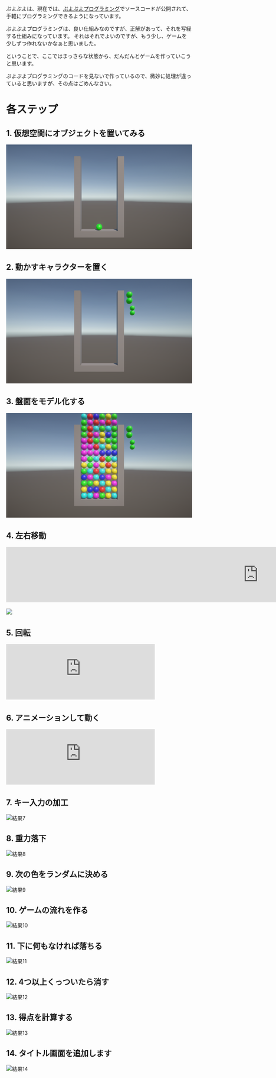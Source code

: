 ぷよぷよは、現在では、[ぷよぷよプログラミング](https://puyo.sega.jp/program_2020/)でソースコードが公開されて、
手軽にプログラミングできるようになっています。

ぷよぷよプログラミングは、良い仕組みなのですが、正解があって、それを写経する仕組みになっています。
それはそれでよいのですが、もう少し、ゲームを少しずつ作れないかなぁと思いました。

ということで、ここではまっさらな状態から、だんだんとゲームを作っていこうと思います。

ぷよぷよプログラミングのコードを見ないで作っているので、微妙に処理が違っていると思いますが、その点はごめんなさい。

# 各ステップ

## 1. 仮想空間にオブジェクトを置いてみる

![結果1](images/result_01.png)

## 2. 動かすキャラクターを置く

![結果2](images/result_02.png)

## 3. 盤面をモデル化する

![結果3](images/result_03.png)

## 4. 左右移動

<iframe width="1366" src="https://user-images.githubusercontent.com/936545/155824085-2426c928-6faf-4c8d-9627-8e74e8992b76.mp4" frameborder="0" allow="accelerometer; autoplay; clipboard-write; encrypted-media; gyroscope; picture-in-picture" allowfullscreen></iframe>

![]({https://user-images.githubusercontent.com/936545/155824085-2426c928-6faf-4c8d-9627-8e74e8992b76.mp4})

## 5. 回転

<iframe width="80%" src="https://user-images.githubusercontent.com/936545/155824493-863e47eb-75f6-4682-8d92-05b47fe7f5df.mp4" frameborder="0"></iframe>

## 6. アニメーションして動く

<iframe width="80%" src="https://user-images.githubusercontent.com/936545/155825023-d2ec379d-8ce1-40a9-8131-c3ac43f4f866.mp4" frameborder="0" allowfullscreen></iframe>

## 7. キー入力の加工

![結果7](images/result_07.png)

## 8. 重力落下

![結果8](images/result_08.png)

## 9. 次の色をランダムに決める

![結果9](images/result_09.png)

## 10. ゲームの流れを作る

![結果10](images/result_10.png)

## 11. 下に何もなければ落ちる

![結果11](images/result_11.png)

## 12. 4つ以上くっついたら消す

![結果12](images/result_12.png)

## 13. 得点を計算する

![結果13](images/result_13.png)

## 14. タイトル画面を追加します

![結果14](images/result_14.png)




